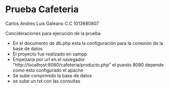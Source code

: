 #  Prueba Cafeteria 

Carlos Andres Luis Galeano
C.C 1013680807

Concideraciones para ejecución de la prueba 
- En el documento de db.php esta la configuración para la conexión de la base de datos
- El proyecto fue realizado en xampp
- Empezaria por url en el navegador "http://localhost:8080/cafeteria/producto.php" el puesto 8080 depende como esta configurado el apache
- Se sube comprimido la base de datos
- se sube un txt con las consultas 
